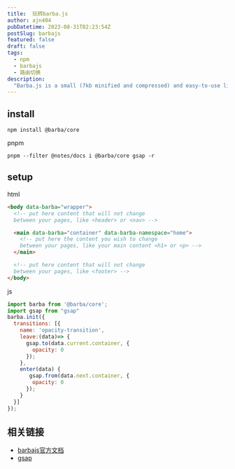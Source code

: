 ```yaml
---
title:  玩转barba.js
author: ajn404
pubDatetime: 2023-08-31T02:23:54Z
postSlug: barbajs
featured: false
draft: false
tags:
  - npm
  - barbajs
  - 路由切换
description:
  "Barba.js is a small (7kb minified and compressed) and easy-to-use library that helps you create fluid and smooth transitions between your website’s pages. "
---
```


## install

```
npm install @barba/core
```

pnpm 
```
pnpm --filter @notes/docs i @barba/core gsap -r
```

## setup

html
```html
<body data-barba="wrapper">
  <!-- put here content that will not change
  between your pages, like <header> or <nav> -->

  <main data-barba="container" data-barba-namespace="home">
    <!-- put here the content you wish to change
    between your pages, like your main content <h1> or <p> -->
  </main>

  <!-- put here content that will not change
  between your pages, like <footer> -->
</body>
```
js
```js
import barba from '@barba/core';
import gsap from "gsap"
barba.init({
  transitions: [{
    name: 'opacity-transition',
    leave:(data)=> {
      gsap.to(data.current.container, {
        opacity: 0
      });
    },
    enter(data) {
       gsap.from(data.next.container, {
        opacity: 0
      });
    }
  }]
});
```

## 相关链接

- [barbajs官方文档](https://barba.js.org)
- [gsap](https://greensock.com/docs/)